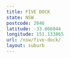 ```yaml
---
title: FIVE DOCK
state: NSW
postcode: 2046
latitude: -33.866044
longitude: 151.133865
url: /nsw/five-dock/
layout: suburb
---
```

